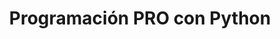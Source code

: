 ---
title: 'Programación PRO con Python'
category: ['programacion']
banner: '/images/courses/programming-python.jpg'
age: [12, 18]
---